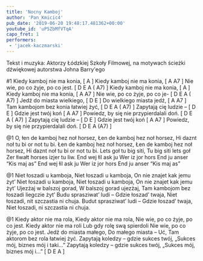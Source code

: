 ```yaml
---
title: 'Nocny Kamboj'
author: 'Pan_Kmicic4'
pub_date: '2019-06-20 19:48:17.481362+00:00'
youtube_id: 'uP5ZbMfVTqA'
capo_fret: 1
performers:
 - 'jacek-kaczmarski'
---
```


Tekst i muzyka: Aktorzy Łódzkiej Szkoły Filmowej, na motywach ścieżki dźwiękowej autorstwa Johna Barry'ego

#1
Kiedy kamboj nie ma konia, [ A ]
Kiedy kamboj nie ma konia, [ A A7 ]
Nie wie, po co żyje, po co jest. [ D E A ( A7) ]
Kiedy kamboj nie ma konia, [ A ]
Kiedy kamboj nie ma konia, [ A A7 ]
Nie wie, po co żyje, po co je- [ D E A ( A7) ]
Jedź do miasta wielkiego, [ D E ]
Do wielkiego miasta jedź, [ A A7 ]
Tam kambojom bez konia łatwiej żyć, [ D E A ( A7) ]
Zapytają cię ludzie – [ D E ]
Gdzie jest twój koń [ A A7 ]
Powiedz, by się nie przypierdalali doń. [ D E A ( A7) ]
Zapytają cię ludzie – [ D E ]
Gdzie jest twój koń [ A A7 ]
Powiedz, by się nie przypierdalali doń. [ D E A (A7) ]

@1
O, łen de kamboj hez noł horsez,
Łen de kamboj hez noł horsez,
Hi daznt noł tu bi or not tu bi.
Łen de kamboj hez noł horsez,
Łen de kamboj hez noł horsez,
Hi daznt noł tu bi or not tu bi.
Lets goł tu big siti,
Tu big siti lets goł
Zer łiwałt horses izjer tu liw.
End wej łil ask ju
Wer iz jor hors
End ju anser “Kis maj as”
End wej łil ask ju
Wer iz jor hors
End ju anser “Kis maj as”

@1
Niet łoszadi u kamboja,
Niet łoszadi u kamboja,
On nie znajet kak jemu żyt’
Niet łoszadi u kamboja,
Niet łoszadi u kamboja,
On nie znajet kak jemu żyt’
Ujezżaj w balszoj gorad,
W balszoj gorad ujezżaj,
Tam kambojom bez łoszadi liegczie żyt’
Budu sprasziwat’ ludi –
Gdzie łoszad’ twaja,
Niet łoszadi, nit szczastia ni chuja.
Budut sprasziwat’ ludi –
Gdzie łoszad’ twaja,
Niet łoszadi, ni szczastia ni chuja.

@1
Kiedy aktor nie ma rola,
Kiedy aktor nie ma rola,
Nie wie, po co żyje, po co jest.
Kiedy aktor nie ma roli
Lub gdy rolę swą spierdoli
Nie wie, po co żyje, po co jest.
Jedź do miasta małego,
Do małego miasta – Uć,
Tam aktorom bez rola łatwiej żyć.
Zapytają koledzy – 
gdzie sukces twój,
„Sukces mój, biznes mój i taki…”
Zapytają koledzy – 
gdzie sukces twój,
„Sukces mój, biznes mój i…” [ D E A ]